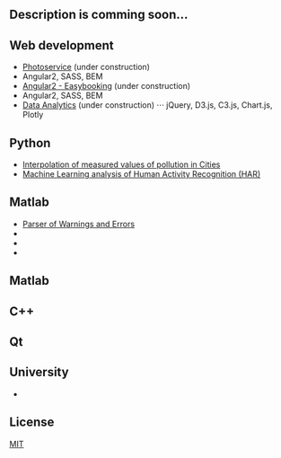 ## Description is comming soon...

## Web development
* [Photoservice](http://fotoservice.surge.sh/) (under construction)
 * Angular2, SASS, BEM
* [Angular2 - Easybooking](http://easybooking.surge.sh/) (under construction)
 * Angular2, SASS, BEM
* [Data Analytics](http://data-analytics.cz/) (under construction)
 ⋅⋅⋅ jQuery, D3.js, C3.js, Chart.js, Plotly

## Python ##
* [Interpolation of measured values of pollution in Cities](https://github.com/ondrej-tucek/city-pollution)
* [Machine Learning analysis of Human Activity Recognition (HAR)](https://github.com/ondrej-tucek/Machine-Learning-HAR)

## Matlab
* [Parser of Warnings and Errors](https://github.com/ondrej-tucek/my-works/tree/master/files/Matlab_parser-Warning-Error)
* []()
* []()
* []()

## Matlab

## C++

## Qt

## University
* []()



## License
 [MIT](/LICENSE)

